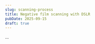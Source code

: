 ```yaml
---
slug: scanning-process
title: Negative film scanning with DSLR
pubDate: 2025-09-15
draft: true
---
```


...